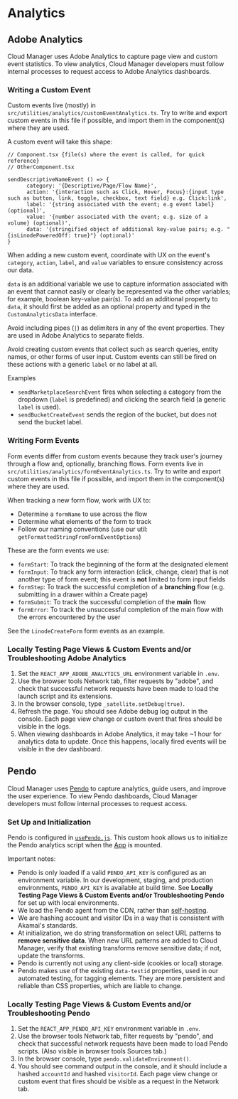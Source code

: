 # Analytics

## Adobe Analytics

Cloud Manager uses Adobe Analytics to capture page view and custom event statistics. To view analytics, Cloud Manager developers must follow internal processes to request access to Adobe Analytics dashboards.

### Writing a Custom Event

Custom events live (mostly) in `src/utilities/analytics/customEventAnalytics.ts`. Try to write and export custom events in this file if possible, and import them in the component(s) where they are used.

A custom event will take this shape:

```tsx
// Component.tsx {file(s) where the event is called, for quick reference}
// OtherComponent.tsx

sendDescriptiveNameEvent () => {
      category: '{Descriptive/Page/Flow Name}',
      action: '{interaction such as Click, Hover, Focus}:{input type such as button, link, toggle, checkbox, text field} e.g. Click:link',
      label: '{string associated with the event; e.g event label} (optional)',
      value: '{number associated with the event; e.g. size of a volume} (optional)',
      data: '{stringified object of additional key-value pairs; e.g. "{isLinodePoweredOff: true}"} (optional)'
}
```

When adding a new custom event, coordinate with UX on the event's `category`, `action`, `label`, and `value` variables to ensure consistency across our data.

`data` is an additional variable we use to capture information associated with an event that cannot easily or clearly be represented via the other variables; for example, boolean key-value pair(s). To add an additional property to `data`, it should first be added as an optional property and typed in the `CustomAnalyticsData` interface.

Avoid including pipes (`|`) as delimiters in any of the event properties. They are used in Adobe Analytics to separate fields.

Avoid creating custom events that collect such as search queries, entity names, or other forms of user input. Custom events can still be fired on these actions with a generic `label` or no label at all.

Examples

- `sendMarketplaceSearchEvent` fires when selecting a category from the dropdown (`label` is predefined) and clicking the search field (a generic `label` is used).
- `sendBucketCreateEvent` sends the region of the bucket, but does not send the bucket label.

### Writing Form Events

Form events differ from custom events because they track user's journey through a flow and, optionally, branching flows. Form events live in `src/utilities/analytics/formEventAnalytics.ts`. Try to write and export custom events in this file if possible, and import them in the component(s) where they are used.

When tracking a new form flow, work with UX to:

- Determine a `formName` to use across the flow
- Determine what elements of the form to track
- Follow our naming conventions (use our util: `getFormattedStringFromFormEventOptions`)

These are the form events we use:

- `formStart`: To track the beginning of the form at the designated element
- `formInput`: To track any form interaction (click, change, clear) that is not another type of form event; this event is **not** limited to form input fields
- `formStep`: To track the successful completion of a **branching** flow (e.g. submitting in a drawer within a Create page)
- `formSubmit`: To track the successful completion of the **main** flow
- `formError`: To track the unsuccessful completion of the main flow with the errors encountered by the user

See the `LinodeCreateForm` form events as an example.

### Locally Testing Page Views & Custom Events and/or Troubleshooting Adobe Analytics

1. Set the `REACT_APP_ADOBE_ANALYTICS_URL` environment variable in `.env`.
2. Use the browser tools Network tab, filter requests by "adobe", and check that successful network requests have been made to load the launch script and its extensions.
3. In the browser console, type `_satellite.setDebug(true)`.
4. Refresh the page. You should see Adobe debug log output in the console. Each page view change or custom event that fires should be visible in the logs.
5. When viewing dashboards in Adobe Analytics, it may take ~1 hour for analytics data to update. Once this happens, locally fired events will be visible in the dev dashboard.

## Pendo

Cloud Manager uses [Pendo](https://www.pendo.io/pendo-for-your-customers/) to capture analytics, guide users, and improve the user experience. To view Pendo dashboards, Cloud Manager developers must follow internal processes to request access.

### Set Up and Initialization

Pendo is configured in [`usePendo.js`](https://github.com/linode/manager/blob/develop/packages/manager/src/hooks/usePendo.ts). This custom hook allows us to initialize the Pendo analytics script when the [App](https://github.com/linode/manager/blob/develop/packages/manager/src/App.tsx#L56) is mounted.

Important notes:

- Pendo is only loaded if a valid `PENDO_API_KEY` is configured as an environment variable. In our development, staging, and production environments, `PENDO_API_KEY` is available at build time. See **Locally Testing Page Views & Custom Events and/or Troubleshooting Pendo** for set up with local environments.
- We load the Pendo agent from the CDN, rather than [self-hosting](https://support.pendo.io/hc/en-us/articles/360038969692-Self-hosting-the-Pendo-agent).
- We are hashing account and visitor IDs in a way that is consistent with Akamai's standards.
- At initialization, we do string transformation on select URL patterns to **remove  sensitive data**. When new URL patterns are added to Cloud Manager, verify that existing transforms remove sensitive data; if not, update the transforms.
- Pendo is currently not using any client-side (cookies or local) storage.
- Pendo makes use of the existing `data-testid` properties, used in our automated testing, for tagging elements. They are more persistent and reliable than CSS properties, which are liable to change.

### Locally Testing Page Views & Custom Events and/or Troubleshooting Pendo

1. Set the `REACT_APP_PENDO_API_KEY` environment variable in `.env`.
2. Use the browser tools Network tab, filter requests by "pendo", and check that successful network requests have been made to load Pendo scripts. (Also visible in browser tools Sources tab.)
3. In the browser console, type `pendo.validateEnvironment()`.
4. You should see command output in the console, and it should include a hashed `accountId` and hashed `visitorId`. Each page view change or custom event that fires should be visible as a request in the Network tab.
